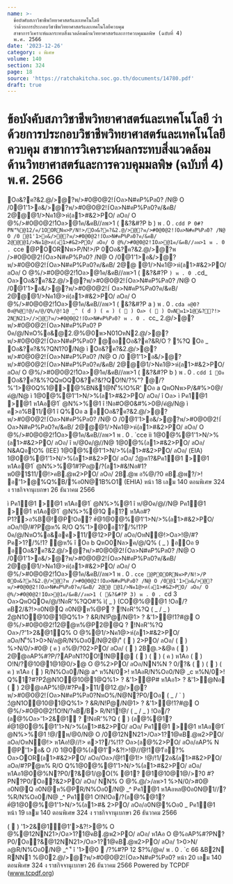 ```yaml
---
name: >-
  ข้อบังคับสภาวิชาชีพวิทยาศาสตร์และเทคโนโลยี
  ว่าด้วยการประกอบวิชาชีพวิทยาศาสตร์และเทคโนโลยีควบคุม
  สาขาการวิเคราะห์ผลกระทบสิ่งแวดล้อมด้านวิทยาศาสตร์และการควบคุมมลพิษ (ฉบับที่ 4)
  พ.ศ. 2566
date: '2023-12-26'
category: ง พิเศษ
volume: 140
section: 324
page: 18
source: 'https://ratchakitcha.soc.go.th/documents/14780.pdf'
draft: true
---
```


# ข้อบังคับสภาวิชาชีพวิทยาศาสตร์และเทคโนโลยี ว่าด้วยการประกอบวิชาชีพวิทยาศาสตร์และเทคโนโลยีควบคุม สาขาการวิเคราะห์ผลกระทบสิ่งแวดล้อมด้านวิทยาศาสตร์และการควบคุมมลพิษ (ฉบับที่ 4) พ.ศ. 2566

Oอ&?ค?&2.@/>@?พ/>#0@0@2!1์Oล>N#คP%Pล0? /N@ O /0@1'1>อ&/>@?พ/>#0@0@2!1์Oล>N#คP%Pล0?ค/&คB/ 2@@@1/>Nค1@>ห์(ล1>#&2>PO/ ลOอ/ O @%/>#0@0@2!1์Oล>@1ค/&คB//ลพ>1 ( &?&#?P b ) พ . 0 . `cdd P 0#?PN'็%@12/ค/1OORNพ>P/N!>/Oอ&?ค?&2.@/>@?พ/>#0@0@2!1์Oล>N#คP%Pล0? /N@ O /0 @1'1>อ&/>@?พ/>#0@0@2!1์Oล>N#คP%Pล0?ค/&คB/ 2@@@1/>Nค1@>ห์(ล1>#&2>PO/ ลOอ/ O @%/>#0@0@2!1์Oล>@1ค/&คB//ลพ>1 พ . 0 . `cce @POORNพ>P/N!>/P 0Oอ&?ค?&2.@/>@?พ />#0@0@2!1์Oล>N#คP%Pล0? /N@ O /0@1'1>อ&/>@?พ/>#0@0@2!1์Oล>N#คP%Pล0?ค/&คB/ 2@@ @1/>Nค1@>ห์(ล1>#&2>PO/ ลOอ/ O @%/>#0@0@2!1์Oล>@1ค/&คB//ลพ>1 ( &?&#?P ` ) พ . 0 . `cd_ Oล>Oอ&?ค?&2.@/>@?พ/>#0@0@2!1์Oล>N#คP%Pล0? /N@ O /0@1'1>อ&/>@?พ/>#0@0@2!1์ Oล>N#คP%Pล0?ค/&คB/ 2@@@1/>Nค1@>ห์(ล1>#&2>PO/ ลOอ/ O @%/>#0@0@2!1์Oล>@1ค/&คB//ลพ>1 ( &?&#?P a ) พ . 0 . `cda อ@0?0อํ@%@!@/ค/@/Q%/@!1@ _^ ( d ) ( ค ) (  ) Oล> (  ) OหNพ1>1@&??!> 2NN21>//>@?พ/>#0@0@2!1์Oล>N#คP%Pล0? พ . 0 . `cc_ 2.@/>@?พ/>#0@0@2!1์Oล>N#คP%Pล0? P 0ค/@/NหO%อ&@2.@%@0พ>N01OหN2.@/>@?พ/>#0@0@2!1์Oล>N#คP%Pล0? @ออOอ&?ค?&R/O ? %?Q Oอ _ Oอ&?ค?&%?QN1?0/N@ ì Oอ&?ค?&2.@/>@?พ/>#0@0@2!1์Oล>N#คP%Pล0? /N@ O /0 @1'1>อ&/>@?พ/>#0@0@2!1์Oล>N#คP%Pล0?ค/&คB/ 2@@@1/>Nค1@>ห์(ล1>#&2>PO/ ลOอ/ O @%/>#0@0@2!1์Oล>@1ค/&คB//ลพ>1 ( &?&#?P b ) พ . 0 . `cdd î Oอ ` Oอ&?ค?&%?QQหOQO&?ค?&!?QO!N/?%"? @/?%'1>@0Q%1@>@%BN&1@N'็%!O%R' Oอ a QหONพ>P/&#%>0@/คํ@/N@ ì 1@0@%@1'1>N/>%(ล1>#&2>PO/ ลOอ/ î Oล> ì Pค1@1 >@1 ห1Aอ@1 ํ @N%>%@1 î !Nอ#O@0&#%>0@/คํ@/N@ ì ค>อ%B11/@1 î Q%Oอ a อOอ&?ค?&2.@/>@?พ/>#0@0@2!1์Oล>N#คP%Pล0? /N@ O /0@1'1>อ&/>@?พ/>#0@0@2!1์ Oล>N#คP%Pล0?ค/&คB/ 2@@@1/>Nค1@>ห์(ล1>#&2>PO/ ลOอ/ O @%/>#0@0@2!1์Oล>@1ค/&คB//ลพ>1 พ . 0 . `cce ìì 1@0@%@1'1>N/>%(ล1>#&2>PO/ ลOอ/ î ห/@0ค/@//N@ 1@0@%(ล1>#&2>PO/ ลOอ/ N&AQอ!O% (IEE) 1@0@%@1'1>N/>%(ล1>#&2>PO/ ลOอ/ (EIA) 1@0@%@1'1>N/>%(ล1>#&2>PO/ ลOอ/ 2ํ@ห1?&Pค1@1 >@1 ห1Aอ@1 ํ @N%>%@1#?Pอ@/?(ล1>#&!Nอ#1?พ0@1$11/@!>คB.@พ2>PO/ ลOอ/ 2B.@พ อ%@/?0 คB.@พ?/>! อ'1>@%Q%B/%อ0N@1B%O1 (EHIA) หน้า 18 เลม 140 ตอนพิเศษ 324 ง ราชกิจจานุเบกษา 26 ธันวาคม 2566

ì Pค1@1 >@1 ห1Aอ@1 ํ @N%>%@1 î ห/@0ค/@//N@ Pค1@1 >@1 ห1Aอ@1 ํ @N%>%@1Q อ1? ห1Aอ#?P1?>อ%B@!@P!Oอ? #ํ@1@0@%@1'1>N/>%(ล1>#&2>PO/ ลOอ/!@/#?Pํ@ห% R/O Q%'1>@0อ1?/%!1?P 0ค/@/NหO%อ&อค>11/@12>PO/ ลOอ/OหN@!>Oล>!@/#?Pค>1?/%!1? ํ@ห% î Oอ b QหO0Nล>ค/@/Q% ( _ ) อOอ 9 อOอ&?ค?&2.@/>@?พ/>#0@0@2!1์Oล>N#คP%Pล0? /N@ O /0@1'1>อ&/>@?พ/>#0@0@2!1์Oล>N#คP%Pล0?ค/&คB/ 2@@@1/>Nค1@>ห์(ล1>#&2>PO/ ลOอ/ O @%/>#0@0@2!1์Oล>@1ค/&คB//ลพ>1 พ . 0 . `cce @POORNพ>P/N!>/P 0Oอ&?ค?&2.@/>@?พ />#0@0@2!1์Oล>N#คP%Pล0? /N@ O /0@1'1>อ&/>@?พ/>#0@0@2!1์Oล>N#คP%Pล0?ค/&คB/ 2@@ @1/>Nค1@>ห์(ล1>#&2>PO/ ลOอ/ O @%/>#0@0@2!1์Oล>@1ค/&คB//ลพ>1 ( &?&#?P 3) พ . 0 . `cd 3 Oล>QหOQOค/@/!NอR'%?QO#% ì( _ ) (COํ@%@@1 !Oอ/?คB2/&?!>อ0N@Q อ0N@ห%@P ? !NอR'%?Q ( _ / _ ) 2ํ@N1O@10@1@Q%1> ? &R/N!Pํ@/N@1> ? &'1>@!1?#@ O @%/>#0@0@2!1์2@@ห%@P2@@Q ? !NอR'%?Q Oล>/?'1>2&@1์Q% O @%@1/>Nค1@>ห์(ล1>#&2>PO/ ลOอ/N'็%1>0>N/ล@R/N%Oอ0/N@2@/'ี (  ) 2>PO/ ลOอ/ (  ) %>N/0/>#0@ ( ค ) อ%@/?02>PO/ ลOอ/ (  ) 2B@.>&@ล (  ) 2@@อAP%#?P/?APอN1?0O!!N@@ (  ) (  ) ( ค ) ห1Aอ (  ) O!N/?@10@1@1@0/>@ O @%2>PO/ ลOอ/NN%N ? 0/?& (  ) (  ) ( ค ) ห1Aอ (  ) R/N%Oอ0/N@ a^ ห%N/0>! ห1AอR/N%Oอ0/N@ _c ห%N/0>! Q%1?#?P2ํ@N1O@10@1@Q%1> ? &'1>@P# ห1Aอ1> ? &'1>@Nอ (  ) 2@@อAP%!@/#?Pค>11/@12.@/>@?พ/>#0@0@2!1์Oล>N#คP%Pล0?NหO%/N@N?P0/Oอ ( _ / ` ) 2ํ@N1O@10@1@Q%1> ? &R/N!Pํ@/N@1> ? &'1>@!1?#@ O @%/>#0@0@2!1์O!N/?คB/B> R/N!1!@/ ( _ / _ ) !Oอ/?(ล@%Oล>'1>2&@1์ ? !NอR'%?Q (  ) (ล@%@1? #ํ@1@0@%@1'1>N/>%(ล1>#&2>PO/ ลOอ/ Pค1@1 >@1 ห1Aอ@1 ํ @N%>%@1 !@/ห/@0/N@ O /0@12NN21>/Oล>1?1@คB.@พ2>PO/ ลOอ/OหN@!> ห1Aอ!@//!> ค>1?/%!1? Oล>(ล@%2>PO/ ลOอ/อAP% N @P'1>อ& O /0 1@0@%(ล@1'>&?!>!@//@!1@1'้อ?% Oล>OOR(ล1>#&2>PO/ ลOอ/Oล>/@!1@1!> !@/!1/2อ&(ล1>#&2>PO/ ลOอ/#?Pํ@ห% R/O Q%1@0@%@1'1>N/>%(ล1>#&2>PO/ ลOอ/ ห1Aอ1@0@%N?P0/?&@1/@O(% @1? @1@10@1@/>?0 #?PN?P0/Oอ?&2>PO/ ลOอ/ NN% O @%.@/>/ลพ>1 %>N/0/>#0@ อ0N@Q อ0N@ห%@PR/N%Oอ0/N@ _^ Pค1@1 ห1Aอหล@0อ0N@1//?%R/N%Oอ0/N@ _^ Pค1@1 O!N!Oอ/?(ล@%@1? #ํ@1@0@%@1'1>N/>%(ล1>#& 2>PO/ ลOอ/อ0N@%Oอ0 _ Pค1@1 หน้า 19 เลม 140 ตอนพิเศษ 324 ง ราชกิจจานุเบกษา 26 ธันวาคม 2566

(  ) '1>2&@1์@1'>&?!>@% O @%@12NN21>/Oล>1?1@คB.@พ2>PO/ ลOอ/ ห1Aอ O @%อAP%#?PN?P0/Oอ?&@12NN21>/Oล>1?1@คB.@พ2>PO/ ลOอ/ 1>0>N/ล@R/N%Oอ0/N@ _^ 'ี î '1>@0  /?%#?P 12 $?%/@ค/ พ . 0 . `c 66 &B2N RNN1 %@02.@/>@?พ/>#0@0@2!1์Oล>N#คP%Pล0? หน้า 20 เลม 140 ตอนพิเศษ 324 ง ราชกิจจานุเบกษา 26 ธันวาคม 2566 Powered by TCPDF (www.tcpdf.org)
